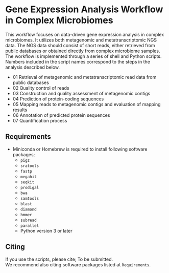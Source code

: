 # Gene Expression Analysis Workflow in Complex Microbiomes
This workflow focuses on data-driven gene expression analysis in complex microbiomes. It utilizes both metagenomic and metatranscriptomic NGS data. The NGS data should consist of short reads, either retrieved from public databases or obtained directly from complex microbiome samples. The workflow is implemented through a series of shell and Python scripts. Numbers included in the script names correspond to the steps in the analysis described below.  

- 01 Retrieval of metagenomic and metatranscriptomic read data from public databases
- 02 Quality control of reads
- 03 Construction and quality assessment of metagenomic contigs
- 04 Prediction of protein-coding sequences
- 05 Mapping reads to metagenomic contigs and evaluation of mapping results
- 06 Annotation of predicted protein sequences
- 07 Quantification process

## Requirements
- Miniconda or Homebrew is required to install following software packages;
    - `pigz`
    - `sratools`
    - `fastp`
    - `megahit`
    - `seqkit`
    - `prodigal`
    - `bwa`
    - `samtools`
    - `blast`
    - `diamond`
    - `hmmer`
    - `subread`
    - `parallel`
    - Python version 3 or later

## Citing
If you use the scripts, please cite; To be submitted.  
We recommend also citing software packages listed at `Requirements`.
